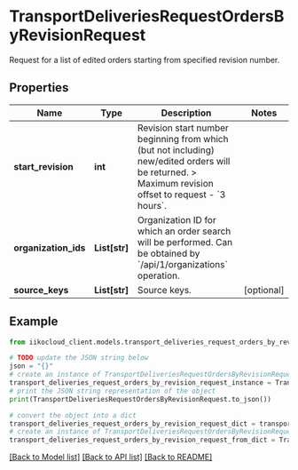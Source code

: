 # TransportDeliveriesRequestOrdersByRevisionRequest

Request for a list of edited orders starting from specified revision number.

## Properties

Name | Type | Description | Notes
------------ | ------------- | ------------- | -------------
**start_revision** | **int** | Revision start number beginning from which (but not including) new/edited orders will be returned.                &gt; Maximum revision offset to request - &#x60;3 hours&#x60;. | 
**organization_ids** | **List[str]** | Organization ID for which an order search will be performed.                Can be obtained by &#x60;/api/1/organizations&#x60; operation. | 
**source_keys** | **List[str]** | Source keys. | [optional] 

## Example

```python
from iikocloud_client.models.transport_deliveries_request_orders_by_revision_request import TransportDeliveriesRequestOrdersByRevisionRequest

# TODO update the JSON string below
json = "{}"
# create an instance of TransportDeliveriesRequestOrdersByRevisionRequest from a JSON string
transport_deliveries_request_orders_by_revision_request_instance = TransportDeliveriesRequestOrdersByRevisionRequest.from_json(json)
# print the JSON string representation of the object
print(TransportDeliveriesRequestOrdersByRevisionRequest.to_json())

# convert the object into a dict
transport_deliveries_request_orders_by_revision_request_dict = transport_deliveries_request_orders_by_revision_request_instance.to_dict()
# create an instance of TransportDeliveriesRequestOrdersByRevisionRequest from a dict
transport_deliveries_request_orders_by_revision_request_from_dict = TransportDeliveriesRequestOrdersByRevisionRequest.from_dict(transport_deliveries_request_orders_by_revision_request_dict)
```
[[Back to Model list]](../README.md#documentation-for-models) [[Back to API list]](../README.md#documentation-for-api-endpoints) [[Back to README]](../README.md)


